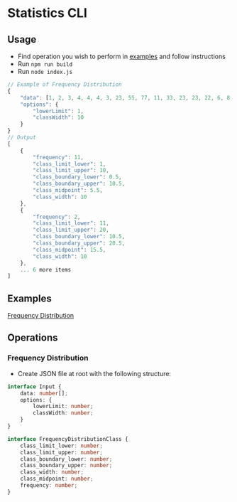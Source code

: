 # Statistics CLI

## Usage

+ Find operation you wish to perform in [examples](#examples) and follow instructions
+ Run `npm run build`
+ Run `node index.js`

```typescript
// Example of Frequency Distribution
{
    "data": [1, 2, 3, 4, 4, 4, 3, 23, 55, 77, 11, 33, 23, 23, 22, 6, 8, 2, 9, 80, 12],
    "options": {
        "lowerLimit": 1,
        "classWidth": 10
    }
}
// Output
[
    {
        "frequency": 11,
        "class_limit_lower": 1,
        "class_limit_upper": 10,
        "class_boundary_lower": 0.5,
        "class_boundary_upper": 10.5,
        "class_midpoint": 5.5,
        "class_width": 10
    },
    {
        "frequency": 2,
        "class_limit_lower": 11,
        "class_limit_upper": 20,
        "class_boundary_lower": 10.5,
        "class_boundary_upper": 20.5,
        "class_midpoint": 15.5,
        "class_width": 10
    },
    ... 6 more items
]
```

## Examples

[Frequency Distribution](#frequency-distribution)

## Operations

### Frequency Distribution

+ Create JSON file at root with the following structure:

```typescript
interface Input {
    data: number[];
    options: {
        lowerLimit: number;
        classWidth: number;
    }
}

interface FrequencyDistributionClass {
    class_limit_lower: number;
    class_limit_upper: number;
    class_boundary_lower: number;
    class_boundary_upper: number;
    class_width: number;
    class_midpoint: number;
    frequency: number;
}
```